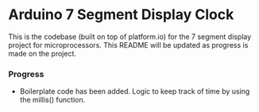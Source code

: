 # Arduino 7 Segment Display Clock 

This is the codebase (built on top of platform.io) for the 7 segment display project for microprocessors. This README will be updated as progress is made on the project.

### Progress

- Boilerplate code has been added. Logic to keep track of time by using the millis() function.
